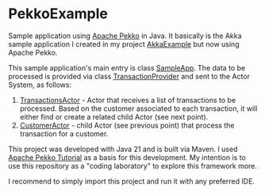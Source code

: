 # PekkoExample

Sample application using [Apache Pekko](https://pekko.apache.org) in Java. It basically is
the Akka sample application I created in my project
[AkkaExample](https://github.com/cosmicboy79/AkkaExample) but now using Apache Pekko.

This sample application's main entry is class
[SampleApp](https://github.com/cosmicboy79/PekkoExample/blob/main/src/main/java/edu/pekko/sample/app/SampleApp.java).
The data to be processed is provided via class
[TransactionProvider](https://github.com/cosmicboy79/PekkoExample/blob/main/src/main/java/edu/pekko/sample/app/data/provider/TransactionProvider.java)
and sent to the Actor System, as follows:

1. [TransactionsActor](https://github.com/cosmicboy79/PekkoExample/blob/main/src/main/java/edu/pekko/sample/app/actor/TransactionsActor.java) - Actor
   that receives a list of transactions to be processed. Based on the customer associated to each transaction, it will either find or create a related
   child Actor (see next point).
2. [CustomerActor](https://github.com/cosmicboy79/PekkoExample/blob/main/src/main/java/edu/pekko/sample/app/actor/CustomerActor.java) - child Actor
   (see previous point) that process the transaction for a customer.

This project was developed with Java 21 and is built via Maven. I used
[Apache Pekko Tutorial](https://pekko.apache.org/docs/pekko/current//typed/guide/tutorial.html) as a basis for
this development. My intention is to use this repository as a "coding laboratory" to explore this framework more.

I recommend to simply import this project and run it with any preferred IDE.